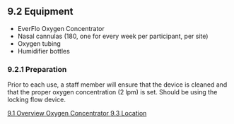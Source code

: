 ## 9.2 Equipment

* EverFlo Oxygen Concentrator
* Nasal cannulas (180, one for every week per participant, per site)
* Oxygen tubing
* Humidifier bottles

### 9.2.1 Preparation

Prior to each use, a staff member will ensure that the device is cleaned and that the proper oxygen concentration (2 lpm) is set. Should be using the locking flow device.


<div class="center">
<div class="btn-group">
  <a href=":pages_path:/manuals/oxygen-concentrator/9-01-overview.md" class="btn btn-default">
    <span class="glyphicon glyphicon-chevron-left"></span>
    9.1 Overview
  </a>

  <a href=":pages_path:/manuals/oxygen-concentrator" class="btn btn-default">
    <span class="glyphicon glyphicon-chevron-up"></span>
    Oxygen Concentrator
  </a>

  <a href=":pages_path:/manuals/oxygen-concentrator/9-03-location.md" class="btn btn-success">
    9.3 Location
    <span class="glyphicon glyphicon-chevron-right"></span>
  </a>
</div>
</div>
